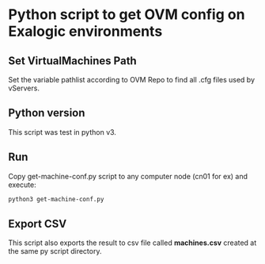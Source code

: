 # Python script to get OVM config on Exalogic environments

## Set VirtualMachines Path

Set the variable pathlist according to OVM Repo to find all .cfg files used by vServers.

## Python version

This script was test in python v3. 

## Run

Copy get-machine-conf.py script to any computer node (cn01 for ex) and execute:

```sh
python3 get-machine-conf.py
```

## Export CSV

This script also exports the result to csv file called **machines.csv** created at the same py script directory.